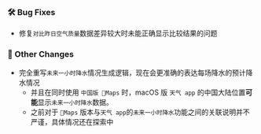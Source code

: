 ### 🛠️ Bug Fixes
  * 修复`对比昨日空气质量`数据差异较大时未能正确显示比较结果的问题

### 🔄 Other Changes
  * 完全重写`未来一小时降水`情况生成逻辑，现在会更准确的表达每场降水的预计降水情况
    * 并且在同时使用 `中国版 Maps` 时，macOS 版 `天气 app` 的中国大陆位置**可能**显示`未来一小时降水`数据。
    * 之前对于 `Maps` 版本与`天气 app`的`未来一小时降水`功能之间的关联说明并不严谨，具体情况还在探索中
